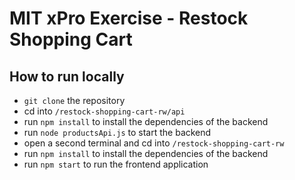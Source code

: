 # MIT xPro Exercise - Restock Shopping Cart
## How to run locally
- `git clone` the repository
- cd into `/restock-shopping-cart-rw/api`
- run `npm install` to install the dependencies of the backend
- run `node productsApi.js` to start the backend
- open a second terminal and cd into `/restock-shopping-cart-rw`
- run `npm install` to install the dependencies of the backend
- run `npm start` to run the frontend application